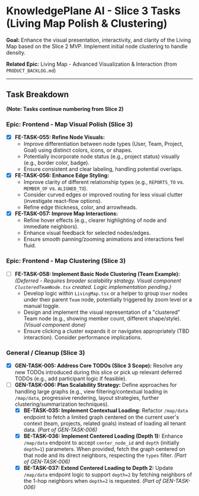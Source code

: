 # KnowledgePlane AI - Slice 3 Tasks (Living Map Polish & Clustering)

**Goal:** Enhance the visual presentation, interactivity, and clarity of the Living Map based on the Slice 2 MVP. Implement initial node clustering to handle density.

**Related Epic:** Living Map - Advanced Visualization & Interaction (from `PRODUCT_BACKLOG.md`)

---

## Task Breakdown

**(Note: Tasks continue numbering from Slice 2)**

### Epic: Frontend - Map Visual Polish (Slice 3)

*   [x] **FE-TASK-055: Refine Node Visuals:**
    *   Improve differentiation between node types (User, Team, Project, Goal) using distinct colors, icons, or shapes.
    *   Potentially incorporate node status (e.g., project status) visually (e.g., border color, badge).
    *   Ensure consistent and clear labeling, handling potential overlaps.
*   [x] **FE-TASK-056: Enhance Edge Styling:**
    *   Improve clarity of different relationship types (e.g., `REPORTS_TO` vs. `MEMBER_OF` vs. `ALIGNED_TO`).
    *   Consider curved edges or improved routing for less visual clutter (investigate react-flow options).
    *   Refine edge thickness, color, and arrowheads.
*   [x] **FE-TASK-057: Improve Map Interactions:**
    *   Refine hover effects (e.g., clearer highlighting of node and immediate neighbors).
    *   Enhance visual feedback for selected nodes/edges.
    *   Ensure smooth panning/zooming animations and interactions feel fluid.

### Epic: Frontend - Map Clustering (Slice 3)

*   [ ] **FE-TASK-058: Implement Basic Node Clustering (Team Example):** _(Deferred - Requires broader scalability strategy. Visual component `ClusteredTeamNode.tsx` created. Logic implementation pending.)_
    *   Develop logic within `LivingMap.tsx` or a helper to group `User` nodes under their parent `Team` node, potentially triggered by zoom level or a manual toggle.
    *   Design and implement the visual representation of a "clustered" Team node (e.g., showing member count, different shape/style). _(Visual component done)_
    *   Ensure clicking a cluster expands it or navigates appropriately (TBD interaction). Consider performance implications.

### General / Cleanup (Slice 3)

*   [x] **GEN-TASK-005: Address Core TODOs (Slice 3 Scope):** Resolve any new TODOs introduced during this slice or pick up relevant deferred TODOs (e.g., add participant logic if feasible).
*   [ ] **GEN-TASK-006: Plan Scalability Strategy:** Define approaches for handling large graphs (e.g., view filtering/contextual loading in `/map/data`, progressive rendering, layout strategies, further clustering/summarization techniques).
    *   [x] **BE-TASK-035: Implement Contextual Loading:** Refactor `/map/data` endpoint to fetch a limited graph centered on the current user's context (team, projects, related goals) instead of loading all tenant data. _(Part of GEN-TASK-006)_
    *   [x] **BE-TASK-036: Implement Centered Loading (Depth 1):** Enhance `/map/data` endpoint to accept `center_node_id` and `depth` (initially `depth=1`) parameters. When provided, fetch the graph centered on that node and its direct neighbors, respecting the `types` filter. _(Part of GEN-TASK-006)_
    *   [x] **BE-TASK-037: Extend Centered Loading to Depth 2:** Update `/map/data` endpoint logic to support `depth=2` by fetching neighbors of the 1-hop neighbors when `depth=2` is requested. _(Part of GEN-TASK-006)_ 